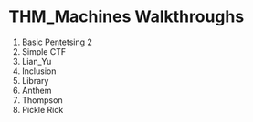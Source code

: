 # THM_Machines Walkthroughs
1. Basic Pentetsing 2 
2. Simple CTF
3. Lian_Yu
4. Inclusion
5. Library
6. Anthem
7. Thompson
8. Pickle Rick
